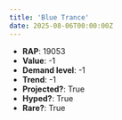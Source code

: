 ```yaml
---
title: 'Blue Trance'
date: 2025-08-06T00:00:00Z
---
```

- **RAP**: 19053
- **Value**: -1
- **Demand level**: -1
- **Trend**: -1
- **Projected?**: True
- **Hyped?**: True
- **Rare?**: True
